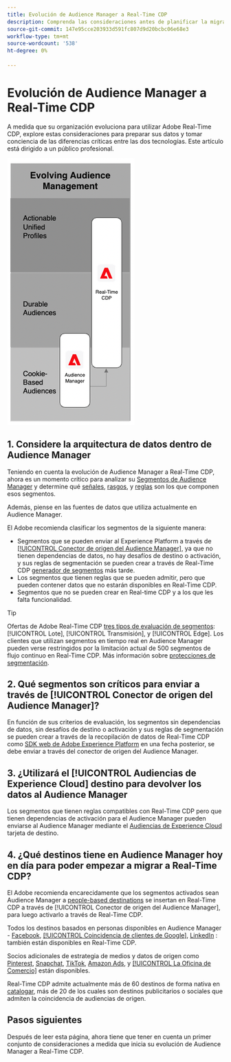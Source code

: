 ```yaml
---
title: Evolución de Audience Manager a Real-Time CDP
description: Comprenda las consideraciones antes de planificar la migración de Audience Manager a Real-Time CDP.
source-git-commit: 147e95cce203933d591fc807d9d20bcbc06e68e3
workflow-type: tm+mt
source-wordcount: '538'
ht-degree: 0%

---
```



# Evolución de Audience Manager a Real-Time CDP

A medida que su organización evoluciona para utilizar Adobe Real-Time CDP, explore estas consideraciones para preparar sus datos y tomar conciencia de las diferencias críticas entre las dos tecnologías. Este artículo está dirigido a un público profesional.

![Audience Manager al diagrama de evolución de Real-Time CDP](/help/rtcdp/assets/aam-to-rtcdp-evolution.png)

## 1. Considere la arquitectura de datos dentro de Audience Manager

Teniendo en cuenta la evolución de Audience Manager a Real-Time CDP, ahora es un momento crítico para analizar su [Segmentos de Audience Manager](https://experienceleague.adobe.com/docs/audience-manager/user-guide/features/segments/segments-purpose.html?lang=en) y determine qué [señales](https://experienceleague.adobe.com/docs/audience-manager/user-guide/features/data-explorer/data-explorer-understanding-signals.html?lang=en), [rasgos](https://experienceleague.adobe.com/docs/audience-manager/user-guide/features/traits/trait-details-page.html?lang=en), y [reglas](https://experienceleague.adobe.com/docs/audience-manager/user-guide/features/segments/segment-builder.html?lang=en#segment-builder-section) son los que componen esos segmentos.

Además, piense en las fuentes de datos que utiliza actualmente en Audience Manager.

El Adobe recomienda clasificar los segmentos de la siguiente manera:

* Segmentos que se pueden enviar al Experience Platform a través de [[!UICONTROL Conector de origen del Audience Manager]](/help/sources/connectors/adobe-applications/audience-manager.md), ya que no tienen dependencias de datos, no hay desafíos de destino o activación, y sus reglas de segmentación se pueden crear a través de Real-Time CDP [generador de segmentos](/help/segmentation/ui/segment-builder.md) más tarde.
* Los segmentos que tienen reglas que se pueden admitir, pero que pueden contener datos que no estarán disponibles en Real-Time CDP.
* Segmentos que no se pueden crear en Real-time CDP y a los que les falta funcionalidad.

>[!TIP]
>
>Ofertas de Adobe Real-Time CDP [tres tipos de evaluación de segmentos](/help/segmentation/home.md#evaluate-segments): [!UICONTROL Lote], [!UICONTROL Transmisión], y [!UICONTROL Edge]. Los clientes que utilizan segmentos en tiempo real en Audience Manager pueden verse restringidos por la limitación actual de 500 segmentos de flujo continuo en Real-Time CDP. Más información sobre [protecciones de segmentación](/help/profile/guardrails.md).

## 2. Qué segmentos son críticos para enviar a través de [!UICONTROL Conector de origen del Audience Manager]?

En función de sus criterios de evaluación, los segmentos sin dependencias de datos, sin desafíos de destino o activación y sus reglas de segmentación se pueden crear a través de la recopilación de datos de Real-Time CDP como [SDK web de Adobe Experience Platform](/help/edge/web-sdk-faq.md) en una fecha posterior, se debe enviar a través del conector de origen del Audience Manager.

## 3. ¿Utilizará el [!UICONTROL Audiencias de Experience Cloud] destino para devolver los datos al Audience Manager

Los segmentos que tienen reglas compatibles con Real-Time CDP pero que tienen dependencias de activación para el Audience Manager pueden enviarse al Audience Manager mediante el [Audiencias de Experience Cloud](/help/destinations/catalog/adobe/experience-cloud-audiences.md) tarjeta de destino.

## 4. ¿Qué destinos tiene en Audience Manager hoy en día para poder empezar a migrar a Real-Time CDP?

El Adobe recomienda encarecidamente que los segmentos activados sean Audience Manager a [people-based destinations](https://experienceleague.adobe.com/docs/audience-manager/user-guide/features/destinations/people-based/people-based-destinations-overview.html?lang=en) se insertan en Real-Time CDP a través de [!UICONTROL Conector de origen del Audience Manager], para luego activarlo a través de Real-Time CDP.

Todos los destinos basados en personas disponibles en Audience Manager - [Facebook](/help/destinations/catalog/social/facebook.md), [[!UICONTROL Coincidencia de clientes de Google]](/help/destinations/catalog/advertising/google-customer-match.md), [LinkedIn](/help/destinations/catalog/social/linkedin.md) : también están disponibles en Real-Time CDP.

Socios adicionales de estrategia de medios y datos de origen como [Pinterest](/help/destinations/catalog/advertising/pinterest.md), [Snapchat](/help/destinations/catalog/advertising/snap-inc.md), [TikTok](/help/destinations/catalog/social/tiktok.md), [Amazon Ads](/help/destinations/catalog/advertising/amazon-ads.md), y [[!UICONTROL La Oficina de Comercio]](/help/destinations/catalog/advertising/tradedesk.md) están disponibles.

Real-Time CDP admite actualmente más de 60 destinos de forma nativa en [catalogar](/help/destinations/catalog/overview.md), más de 20 de los cuales son destinos publicitarios o sociales que admiten la coincidencia de audiencias de origen.

## Pasos siguientes

Después de leer esta página, ahora tiene que tener en cuenta un primer conjunto de consideraciones a medida que inicia su evolución de Audience Manager a Real-Time CDP.
